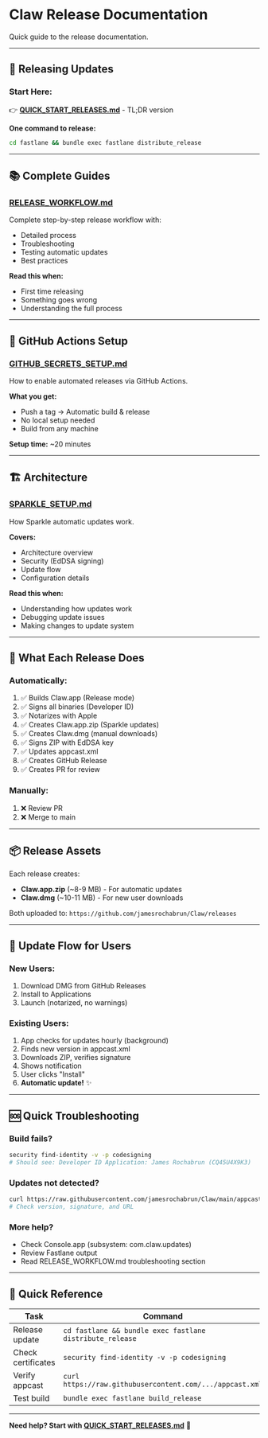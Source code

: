 # Claw Release Documentation

Quick guide to the release documentation.

---

## 🚀 Releasing Updates

### Start Here:
👉 **[QUICK_START_RELEASES.md](QUICK_START_RELEASES.md)** - TL;DR version

**One command to release:**
```bash
cd fastlane && bundle exec fastlane distribute_release
```

---

## 📚 Complete Guides

### [RELEASE_WORKFLOW.md](RELEASE_WORKFLOW.md)
Complete step-by-step release workflow with:
- Detailed process
- Troubleshooting
- Testing automatic updates
- Best practices

**Read this when:**
- First time releasing
- Something goes wrong
- Understanding the full process

---

## 🤖 GitHub Actions Setup

### [GITHUB_SECRETS_SETUP.md](GITHUB_SECRETS_SETUP.md)
How to enable automated releases via GitHub Actions.

**What you get:**
- Push a tag → Automatic build & release
- No local setup needed
- Build from any machine

**Setup time:** ~20 minutes

---

## 🏗️ Architecture

### [SPARKLE_SETUP.md](SPARKLE_SETUP.md)
How Sparkle automatic updates work.

**Covers:**
- Architecture overview
- Security (EdDSA signing)
- Update flow
- Configuration details

**Read this when:**
- Understanding how updates work
- Debugging update issues
- Making changes to update system

---

## 🎯 What Each Release Does

### Automatically:
1. ✅ Builds Claw.app (Release mode)
2. ✅ Signs all binaries (Developer ID)
3. ✅ Notarizes with Apple
4. ✅ Creates Claw.app.zip (Sparkle updates)
5. ✅ Creates Claw.dmg (manual downloads)
6. ✅ Signs ZIP with EdDSA key
7. ✅ Updates appcast.xml
8. ✅ Creates GitHub Release
9. ✅ Creates PR for review

### Manually:
1. ❌ Review PR
2. ❌ Merge to main

---

## 📦 Release Assets

Each release creates:
- **Claw.app.zip** (~8-9 MB) - For automatic updates
- **Claw.dmg** (~10-11 MB) - For new user downloads

Both uploaded to: `https://github.com/jamesrochabrun/Claw/releases`

---

## 🔄 Update Flow for Users

### New Users:
1. Download DMG from GitHub Releases
2. Install to Applications
3. Launch (notarized, no warnings)

### Existing Users:
1. App checks for updates hourly (background)
2. Finds new version in appcast.xml
3. Downloads ZIP, verifies signature
4. Shows notification
5. User clicks "Install"
6. **Automatic update!** ✨

---

## 🆘 Quick Troubleshooting

### Build fails?
```bash
security find-identity -v -p codesigning
# Should see: Developer ID Application: James Rochabrun (CQ45U4X9K3)
```

### Updates not detected?
```bash
curl https://raw.githubusercontent.com/jamesrochabrun/Claw/main/appcast.xml
# Check version, signature, and URL
```

### More help?
- Check Console.app (subsystem: com.claw.updates)
- Review Fastlane output
- Read RELEASE_WORKFLOW.md troubleshooting section

---

## 📝 Quick Reference

| Task | Command |
|------|---------|
| Release update | `cd fastlane && bundle exec fastlane distribute_release` |
| Check certificates | `security find-identity -v -p codesigning` |
| Verify appcast | `curl https://raw.githubusercontent.com/.../appcast.xml` |
| Test build | `bundle exec fastlane build_release` |

---

**Need help? Start with [QUICK_START_RELEASES.md](QUICK_START_RELEASES.md)** 🚀
